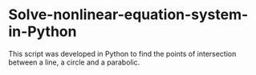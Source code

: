 # Solve-nonlinear-equation-system-in-Python
 This script was developed in Python to find the points of intersection between a line, a circle and a parabolic.
